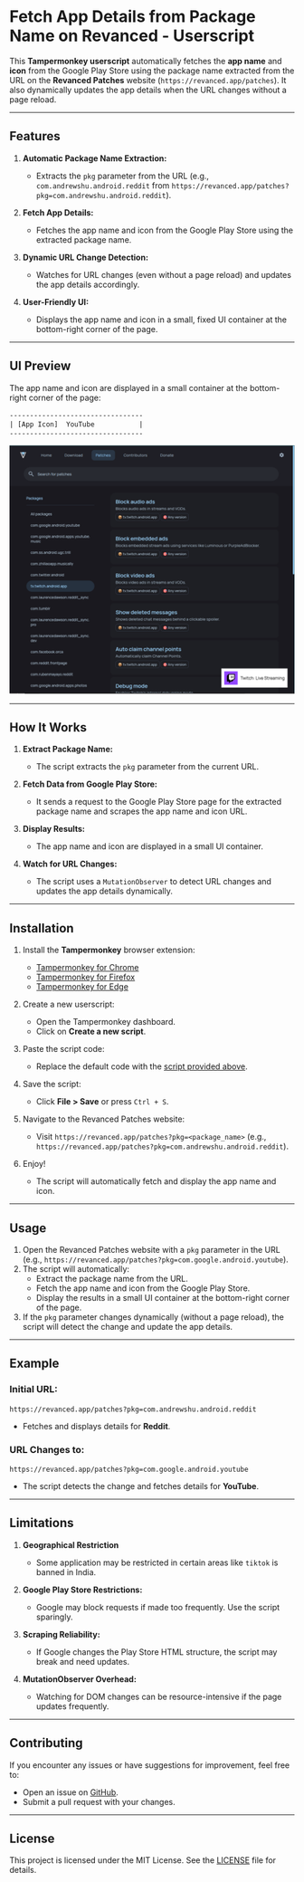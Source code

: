 # Fetch App Details from Package Name on Revanced - Userscript

This **Tampermonkey userscript** automatically fetches the **app name** and **icon** from the Google Play Store using the package name extracted from the URL on the **Revanced Patches** website (`https://revanced.app/patches`). It also dynamically updates the app details when the URL changes without a page reload.

---

## **Features**

1. **Automatic Package Name Extraction:**

   - Extracts the `pkg` parameter from the URL (e.g., `com.andrewshu.android.reddit` from `https://revanced.app/patches?pkg=com.andrewshu.android.reddit`).

2. **Fetch App Details:**

   - Fetches the app name and icon from the Google Play Store using the extracted package name.

3. **Dynamic URL Change Detection:**

   - Watches for URL changes (even without a page reload) and updates the app details accordingly.

4. **User-Friendly UI:**
   - Displays the app name and icon in a small, fixed UI container at the bottom-right corner of the page.

---

## **UI Preview**

The app name and icon are displayed in a small container at the bottom-right corner of the page:

```
---------------------------------
| [App Icon]  YouTube           |
---------------------------------
```

![alt text](revanced-patch.png)

---

## **How It Works**

1. **Extract Package Name:**

   - The script extracts the `pkg` parameter from the current URL.

2. **Fetch Data from Google Play Store:**

   - It sends a request to the Google Play Store page for the extracted package name and scrapes the app name and icon URL.

3. **Display Results:**

   - The app name and icon are displayed in a small UI container.

4. **Watch for URL Changes:**
   - The script uses a `MutationObserver` to detect URL changes and updates the app details dynamically.

---

## **Installation**

1. Install the **Tampermonkey** browser extension:

   - [Tampermonkey for Chrome](https://chrome.google.com/webstore/detail/tampermonkey/dhdgffkkebhmkfjojejmpbldmpobfkfo)
   - [Tampermonkey for Firefox](https://addons.mozilla.org/en-US/firefox/addon/tampermonkey/)
   - [Tampermonkey for Edge](https://microsoftedge.microsoft.com/addons/detail/tampermonkey/dhdgffkkebhmkfjojejmpbldmpobfkfo)

2. Create a new userscript:

   - Open the Tampermonkey dashboard.
   - Click on **Create a new script**.

3. Paste the script code:

   - Replace the default code with the [script provided above](#script-code).

4. Save the script:

   - Click **File > Save** or press `Ctrl + S`.

5. Navigate to the Revanced Patches website:

   - Visit `https://revanced.app/patches?pkg=<package_name>` (e.g., `https://revanced.app/patches?pkg=com.andrewshu.android.reddit`).

6. Enjoy!
   - The script will automatically fetch and display the app name and icon.

---

## **Usage**

1. Open the Revanced Patches website with a `pkg` parameter in the URL (e.g., `https://revanced.app/patches?pkg=com.google.android.youtube`).
2. The script will automatically:
   - Extract the package name from the URL.
   - Fetch the app name and icon from the Google Play Store.
   - Display the results in a small UI container at the bottom-right corner of the page.
3. If the `pkg` parameter changes dynamically (without a page reload), the script will detect the change and update the app details.

---

## **Example**

### Initial URL:

```
https://revanced.app/patches?pkg=com.andrewshu.android.reddit
```

- Fetches and displays details for **Reddit**.

### URL Changes to:

```
https://revanced.app/patches?pkg=com.google.android.youtube
```

- The script detects the change and fetches details for **YouTube**.

---

## **Limitations**

1. **Geographical Restriction**

   - Some application may be restricted in certain areas like `tiktok` is banned in India.

2. **Google Play Store Restrictions:**

   - Google may block requests if made too frequently. Use the script sparingly.

3. **Scraping Reliability:**

   - If Google changes the Play Store HTML structure, the script may break and need updates.

4. **MutationObserver Overhead:**
   - Watching for DOM changes can be resource-intensive if the page updates frequently.

---

## **Contributing**

If you encounter any issues or have suggestions for improvement, feel free to:

- Open an issue on [GitHub](https://github.com/your-repo).
- Submit a pull request with your changes.

---

## **License**

This project is licensed under the MIT License. See the [LICENSE](LICENSE) file for details.

